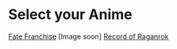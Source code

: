 # Select your Anime

[Fate Franchise](fate-franchise/main-page.md) 
[Image soon]
[Record of Raganrok](ror.md)